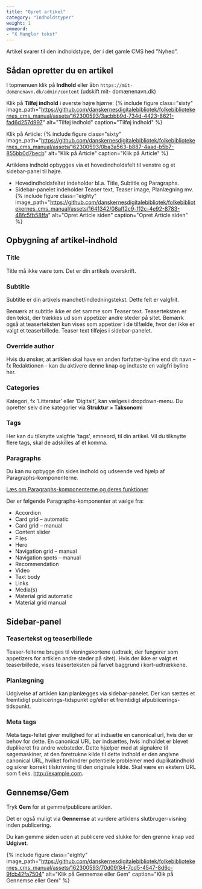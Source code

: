 ```yaml
---
title: "Opret artikel"
category: "Indholdstyper"
weight: 1
emneord:
- "X Mangler tekst"
---
```

Artikel svarer til den indholdstype, der i det gamle CMS hed ”Nyhed”.

## Sådan opretter du en artikel
I topmenuen klik på **Indhold** eller åbn `https://mit-domænenavn.dk/admin/content` (udskift mit-
domænenavn.dk)

Klik på **Tilføj indhold** i øverste højre hjørne:
{% include figure class="sixty" image_path="https://github.com/danskernesdigitalebibliotek/folkebibliotekernes_cms_manual/assets/162300593/3acbbb9d-734d-4423-8621-fad6d257d997" alt="Tilføj indhold" caption="Tilføj indhold" %} 

Klik på Article:
{% include figure class="sixty" image_path="https://github.com/danskernesdigitalebibliotek/folkebibliotekernes_cms_manual/assets/162300593/0ba3a563-b887-4aad-b5b7-855bb0d7becb" alt="Klik på Article" caption="Klik på Article" %} 

Artiklens indhold opbygges via et hovedindholdsfelt til venstre og et sidebar-panel til højre.

- Hovedindholdsfeltet indeholder bl.a. Title, Subtitle og Paragraphs.
- Sidebar-panelet indeholder Teaser text, Teaser image, Planlægning mv.
{% include figure class="eighty" image_path="https://github.com/danskernesdigitalebibliotek/folkebibliotekernes_cms_manual/assets/1641342/08aff2c9-f12c-4e92-8783-48fc5fb58ffa" alt="Opret Article siden" caption="Opret Article siden" %} 


## Opbygning af artikel-indhold

### Title
Title må ikke være tom. Det er din artikels overskrift.

### Subtitle
Subtitle er din artikels manchet/indledningstekst. Dette felt er valgfrit. 

Bemærk at subtitle ikke er det samme som Teaser text. Teaserteksten er den tekst, der trækkes ud som appetizer andre steder på sitet. 
Bemærk også at teaserteksten kun vises som appetizer i de tilfælde, hvor der ikke er valgt et teaserbillede. 
Teaser text tilføjes i sidebar-panelet.

### Override author
Hvis du ønsker, at artiklen skal have en anden forfatter-byline end dit navn – fx Redaktionen - kan du aktivere denne knap og indtaste en valgfri byline her.

### Categories
Kategori, fx ’Litteratur’ eller ’Digitalt’, kan vælges i dropdown-menu.
Du opretter selv dine kategorier via **Struktur > Taksonomi**

### Tags
Her kan du tilknytte valgfrie ’tags’, emneord, til din artikel. Vil du tilknytte flere tags, skal de adskilles af et komma.

### Paragraphs
Du kan nu opbygge din sides indhold og udseende ved hjælp af Paragraphs-komponenterne.

[Læs om Paragraphs-komponenterne og deres funktioner](https://danskernesdigitalebibliotek.github.io/folkebibliotekernes_cms_manual/main/indhold/paragraphs-komponenter/)

Der er følgende Paragraphs-komponenter at vælge fra:
- Accordion
- Card grid – automatic
- Card grid – manual
- Content slider
- Files
- Hero
- Navigation grid – manual
- Navigation spots – manual
- Recommendation
- Video
- Text body
- Links
- Media(s)
- Material grid automatic
- Material grid manual


## Sidebar-panel

### Teasertekst og teaserbillede
Teaser-felterne bruges til visningskortene (udtræk, der fungerer som appetizers for artiklen andre steder på sitet). 
Hvis der ikke er valgt et teaserbillede, vises teaserteksten på farvet baggrund i kort-udtrækkene.

### Planlægning
Udgivelse af artiklen kan planlægges via sidebar-panelet.
Der kan sættes et fremtidigt publicerings-tidspunkt og/eller et fremtidigt afpublicerings-tidspunkt.

### Meta tags
Meta tags-feltet giver mulighed for at indsætte en canonical url, hvis der er behov for dette.
En canonical URL bør indsættes, hvis indholdet er blevet duplikeret fra andre websteder. Dette hjælper med at signalere til søgemaskiner, at den foretrukne kilde til dette indhold er den angivne canonical URL, hvilket forhindrer potentielle problemer med duplikatindhold og sikrer korrekt tilskrivning til den originale kilde.
Skal være en ekstern URL som f.eks. http://example.com.

## Gennemse/Gem

Tryk **Gem** for at gemme/publicere artiklen.

Det er også muligt via **Gennemse** at vurdere artiklens slutbruger-visning inden publicering.

Du kan gemme siden uden at publicere ved slukke for den grønne knap ved **Udgivet**.

{% include figure class="eighty" image_path="https://github.com/danskernesdigitalebibliotek/folkebibliotekernes_cms_manual/assets/162300593/70d09f84-7cd5-4547-8d6c-9fcb42fa7504" alt="Klik på Gennemse eller Gem" caption="Klik på Gennemse eller Gem" %} 
